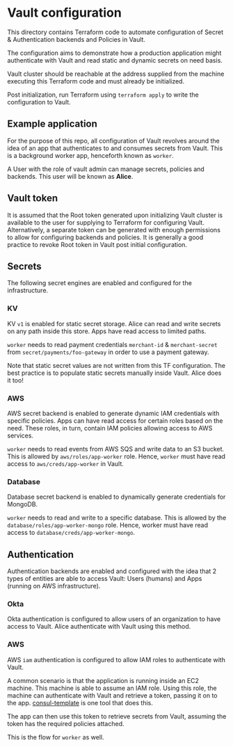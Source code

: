 # Vault configuration
This directory contains Terraform code to automate configuration of Secret & Authentication backends and Policies in Vault.

The configuration aims to demonstrate how a production application might authenticate with Vault and read static and dynamic secrets on need basis.

Vault cluster should be reachable at the address supplied from the machine executing this Terraform code and must already be initialized.

Post initialization, run Terraform using `terraform apply` to write the configuration to Vault.

## Example application
For the purpose of this repo, all configuration of Vault revolves around the idea of an app that authenticates to and consumes secrets from Vault. This is a background worker app, henceforth known as `worker`.

A User with the role of vault admin can manage secrets, policies and backends. This user will be known as **Alice**.

## Vault token
It is assumed that the Root token generated upon initializing Vault cluster is available to the user for supplying to Terraform for configuring Vault. Alternatively, a separate token can be generated with enough permissions to allow for configuring backends and policies. It is generally a good practice to revoke Root token in Vault post initial configuration.

## Secrets
The following secret engines are enabled and configured for the infrastructure.

### KV
KV `v1` is enabled for static secret storage. Alice can read and write secrets on any path inside this store. Apps have read access to limited paths.

`worker` needs to read payment credentials `merchant-id` & `merchant-secret` from `secret/payments/foo-gateway` in order to use a payment gateway.

Note that static secret values are not written from this TF configuration. The best practice is to populate static secrets manually inside Vault. Alice does it too!

### AWS
AWS secret backend is enabled to generate dynamic IAM credentials with specific policies. Apps can have read access for certain roles based on the need. These roles, in turn, contain IAM policies allowing access to AWS services.

`worker` needs to read events from AWS SQS and write data to an S3 bucket. This is allowed by `aws/roles/app-worker` role. Hence, `worker` must have read access to `aws/creds/app-worker` in Vault.

### Database
Database secret backend is enabled to dynamically generate credentials for MongoDB.

`worker` needs to read and write to a specific database. This is allowed by the `database/roles/app-worker-mongo` role. Hence, worker must have read access to `database/creds/app-worker-mongo`.

## Authentication
Authentication backends are enabled and configured with the idea that 2 types of entities are able to access Vault: Users (humans) and Apps (running on AWS infrastructure).

### Okta
Okta authentication is configured to allow users of an organization to have access to Vault. Alice authenticate with Vault using this method.

### AWS
AWS `iam` authentication is configured to allow IAM roles to authenticate with Vault.

A common scenario is that the application is running inside an EC2 machine. This machine is able to assume an IAM role. Using this role, the machine can authenticate with Vault and retrieve a token, passing it on to the app. [consul-template](https://github.com/hashicorp/consul-template) is one tool that does this.

The app can then use this token to retrieve secrets from Vault, assuming the token has the required policies attached.

This is the flow for `worker` as well.